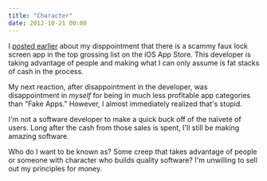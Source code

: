 ```yaml
---
title: "Character"
date: 2012-10-21 00:00
---
```


I [posted earlier](https://alpha.app.net/ashfurrow/post/1124726) about my disppointment that there is a scammy faux lock screen app in the top grossing list on the iOS App Store. This developer is taking advantage of people and making what I can only assume is fat stacks of cash in the process.

My next reaction, after disappointment in the developer, was disappointment in _myself_ for being in much less profitable app categories than "Fake Apps." However, I almost immediately realized that's stupid.

I'm not a software developer to make a quick buck off of the naïveté of users. Long after the cash from those sales is spent, I'll still be making amazing software.

Who do I want to be known as? Some creep that takes advantage of people or someone with character who builds quality software? I'm unwilling to sell out my principles for money.

<!-- more -->
